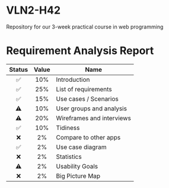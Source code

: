 # VLN2-H42
Repository for our 3-week practical course in web programming

# Requirement Analysis Report
| Status | Value | Name |
|  :---:   |  :---:  |  --- |
| ✅ | 10% | Introduction |
| ✅ | 25% | List of requirements |
| ✅ | 15% | Use cases / Scenarios |
| ⚠️ | 10% | User groups and analysis |
| ⚠️ | 20% | Wireframes and interviews |
| ✅ | 10% | Tidiness |
| ❌ | 2% | Compare to other apps |
| ✅ | 2% | Use case diagram |
| ❌ | 2% | Statistics |
| ⚠️ | 2% | Usability Goals |
| ❌ | 2% | Big Picture Map |

